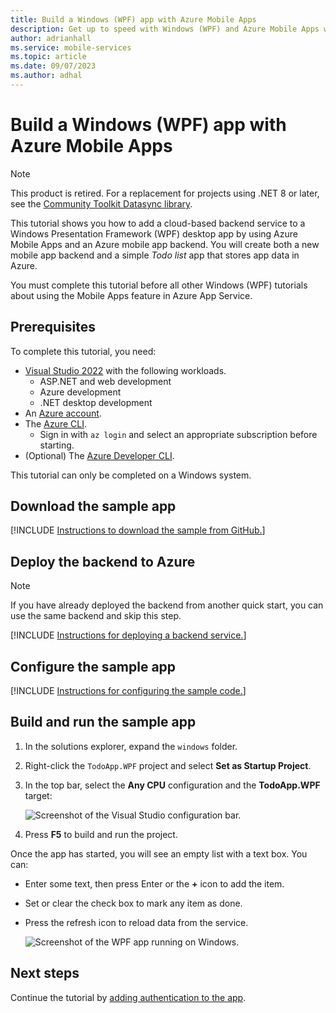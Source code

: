 ```yaml
---
title: Build a Windows (WPF) app with Azure Mobile Apps
description: Get up to speed with Windows (WPF) and Azure Mobile Apps with our tutorial.
author: adrianhall
ms.service: mobile-services
ms.topic: article
ms.date: 09/07/2023
ms.author: adhal
---
```


# Build a Windows (WPF) app with Azure Mobile Apps

> [!NOTE]
> This product is retired. For a replacement for projects using .NET 8 or later, see the [Community Toolkit Datasync library](https://aka.ms/azure-mobile-apps/docs).

This tutorial shows you how to add a cloud-based backend service to a Windows Presentation Framework (WPF) desktop app by using Azure Mobile Apps and an Azure mobile app backend.  You will create both a new mobile app backend and a simple *Todo list* app that stores app data in Azure.

You must complete this tutorial before all other Windows (WPF) tutorials about using the Mobile Apps feature in Azure App Service.

## Prerequisites

To complete this tutorial, you need:

* [Visual Studio 2022](/visualstudio/install/install-visual-studio?view=vs-2022&preserve-view=true) with the following workloads.
  * ASP.NET and web development
  * Azure development
  * .NET desktop development
* An [Azure account](https://azure.microsoft.com/pricing/free-trial).
* The [Azure CLI](/cli/azure/install-azure-cli).
  * Sign in with `az login` and select an appropriate subscription before starting.
* (Optional) The [Azure Developer CLI](/azure/developer/azure-developer-cli/install-azd).

This tutorial can only be completed on a Windows system.

## Download the sample app

[!INCLUDE [Instructions to download the sample from GitHub.](~/mobile-apps/azure-mobile-apps/includes/quickstart/windows/download-sample.md)]

## Deploy the backend to Azure

> [!NOTE]
> If you have already deployed the backend from another quick start, you can use the same backend and skip this step.

[!INCLUDE [Instructions for deploying a backend service.](~/mobile-apps/azure-mobile-apps/includes/quickstart/windows/deploy-backend.md)]

## Configure the sample app

[!INCLUDE [Instructions for configuring the sample code.](~/mobile-apps/azure-mobile-apps/includes/quickstart/windows/configure-sample.md)]

## Build and run the sample app

1. In the solutions explorer, expand the `windows` folder.
1. Right-click the `TodoApp.WPF` project and select **Set as Startup Project**.
1. In the top bar, select the **Any CPU** configuration and the **TodoApp.WPF** target:

    ![Screenshot of the Visual Studio configuration bar.](./media/win-configuration.png)

2. Press **F5** to build and run the project.

Once the app has started, you will see an empty list with a text box.  You can:

* Enter some text, then press Enter or the **+** icon to add the item.
* Set or clear the check box to mark any item as done.
* Press the refresh icon to reload data from the service.

    ![Screenshot of the WPF app running on Windows.](./media/running-app.png)

## Next steps

Continue the tutorial by [adding authentication to the app](./authentication.md).